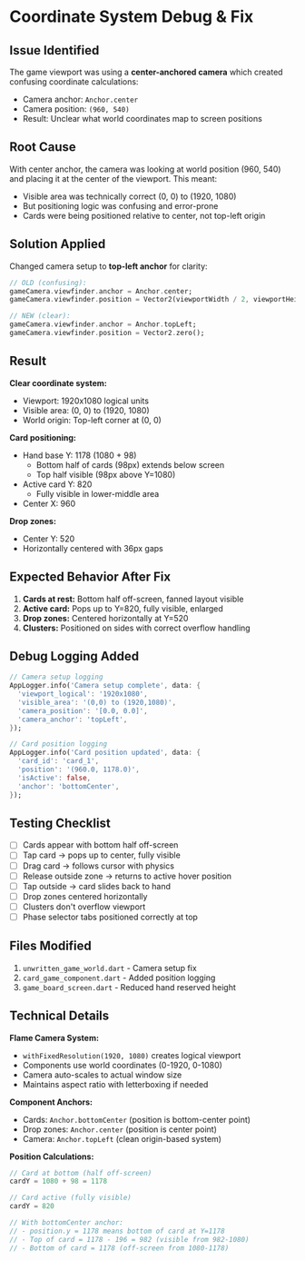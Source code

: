 # Coordinate System Debug & Fix

## Issue Identified

The game viewport was using a **center-anchored camera** which created confusing coordinate calculations:
- Camera anchor: `Anchor.center`
- Camera position: `(960, 540)`
- Result: Unclear what world coordinates map to screen positions

## Root Cause

With center anchor, the camera was looking at world position (960, 540) and placing it at the center of the viewport. This meant:
- Visible area was technically correct (0, 0) to (1920, 1080)
- But positioning logic was confusing and error-prone
- Cards were being positioned relative to center, not top-left origin

## Solution Applied

Changed camera setup to **top-left anchor** for clarity:

```dart
// OLD (confusing):
gameCamera.viewfinder.anchor = Anchor.center;
gameCamera.viewfinder.position = Vector2(viewportWidth / 2, viewportHeight / 2);

// NEW (clear):
gameCamera.viewfinder.anchor = Anchor.topLeft;
gameCamera.viewfinder.position = Vector2.zero();
```

## Result

**Clear coordinate system:**
- Viewport: 1920x1080 logical units
- Visible area: (0, 0) to (1920, 1080)
- World origin: Top-left corner at (0, 0)

**Card positioning:**
- Hand base Y: 1178 (1080 + 98)
  - Bottom half of cards (98px) extends below screen
  - Top half visible (98px above Y=1080)
- Active card Y: 820
  - Fully visible in lower-middle area
- Center X: 960

**Drop zones:**
- Center Y: 520
- Horizontally centered with 36px gaps

## Expected Behavior After Fix

1. **Cards at rest:** Bottom half off-screen, fanned layout visible
2. **Active card:** Pops up to Y=820, fully visible, enlarged
3. **Drop zones:** Centered horizontally at Y=520
4. **Clusters:** Positioned on sides with correct overflow handling

## Debug Logging Added

```dart
// Camera setup logging
AppLogger.info('Camera setup complete', data: {
  'viewport_logical': '1920x1080',
  'visible_area': '(0,0) to (1920,1080)',
  'camera_position': '[0.0, 0.0]',
  'camera_anchor': 'topLeft',
});

// Card position logging
AppLogger.info('Card position updated', data: {
  'card_id': 'card_1',
  'position': '(960.0, 1178.0)',
  'isActive': false,
  'anchor': 'bottomCenter',
});
```

## Testing Checklist

- [ ] Cards appear with bottom half off-screen
- [ ] Tap card → pops up to center, fully visible
- [ ] Drag card → follows cursor with physics
- [ ] Release outside zone → returns to active hover position
- [ ] Tap outside → card slides back to hand
- [ ] Drop zones centered horizontally
- [ ] Clusters don't overflow viewport
- [ ] Phase selector tabs positioned correctly at top

## Files Modified

1. `unwritten_game_world.dart` - Camera setup fix
2. `card_game_component.dart` - Added position logging
3. `game_board_screen.dart` - Reduced hand reserved height

## Technical Details

**Flame Camera System:**
- `withFixedResolution(1920, 1080)` creates logical viewport
- Components use world coordinates (0-1920, 0-1080)
- Camera auto-scales to actual window size
- Maintains aspect ratio with letterboxing if needed

**Component Anchors:**
- Cards: `Anchor.bottomCenter` (position is bottom-center point)
- Drop zones: `Anchor.center` (position is center point)
- Camera: `Anchor.topLeft` (clean origin-based system)

**Position Calculations:**
```dart
// Card at bottom (half off-screen)
cardY = 1080 + 98 = 1178

// Card active (fully visible)
cardY = 820

// With bottomCenter anchor:
// - position.y = 1178 means bottom of card at Y=1178
// - Top of card = 1178 - 196 = 982 (visible from 982-1080)
// - Bottom of card = 1178 (off-screen from 1080-1178)
```
